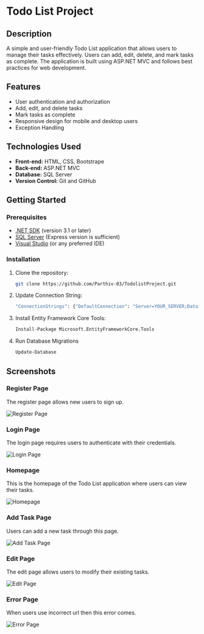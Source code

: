 # Todo List Project

## Description
A simple and user-friendly Todo List application that allows users to manage their tasks effectively. Users can add, edit, delete, and mark tasks as complete. The application is built using ASP.NET MVC and follows best practices for web development.

## Features
- User authentication and authorization
- Add, edit, and delete tasks
- Mark tasks as complete
- Responsive design for mobile and desktop users
- Exception Handling

## Technologies Used
- **Front-end:** HTML, CSS, Bootstrape
- **Back-end:** ASP.NET MVC
- **Database:** SQL Server
- **Version Control:** Git and GitHub

## Getting Started

### Prerequisites
- [.NET SDK](https://dotnet.microsoft.com/download) (version 3.1 or later)
- [SQL Server](https://www.microsoft.com/en-us/sql-server/sql-server-downloads) (Express version is sufficient)
- [Visual Studio](https://visualstudio.microsoft.com/) (or any preferred IDE)

### Installation
1. Clone the repository:
   ```bash
   git clone https://github.com/Parthiv-03/TodolistProject.git
2. Update Connection String:
   ```bash
   "ConnectionStrings": {"DefaultConnection": "Server=YOUR_SERVER;Database=YOUR_DATABASE;User Id=YOUR_USERNAME;Password=YOUR_PASSWORD;"}
4. Install Entity Framework Core Tools:
   ```bash
   Install-Package Microsoft.EntityFrameworkCore.Tools
6. Run Database Migrations
   ```bash
   Update-Database

## Screenshots


### Register Page
The register page allows new users to sign up.

![Register Page](screenshots/RegisterPage.png)

### Login Page
The login page requires users to authenticate with their credentials.

![Login Page](screenshots/LoginPage.png)

### Homepage
This is the homepage of the Todo List application where users can view their tasks.

![Homepage](screenshots/HomePage.png)

### Add Task Page
Users can add a new task through this page.

![Add Task Page](screenshots/AddTask.png)

### Edit Page
The edit page allows users to modify their existing tasks.

![Edit Page](screenshots/EditPage.png)

### Error Page
When users use incorrect url then this error comes.

![Error Page](screenshots/ErrorPage.png)


